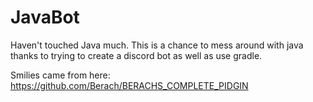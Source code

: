 JavaBot
=======

Haven't touched Java much. This is a chance to mess around with java thanks to trying to create a discord bot as well as use gradle.

Smilies came from here: 
https://github.com/Berach/BERACHS_COMPLETE_PIDGIN
